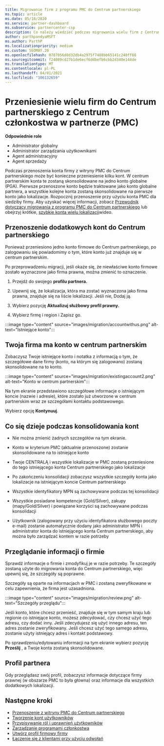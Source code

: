 ```yaml
---
title: Migrowanie firm z programu PMC do Centrum partnerskiego
ms.topic: article
ms.date: 05/18/2020
ms.service: partner-dashboard
ms.subservice: partnercenter-csp
description: Co należy wiedzieć podczas migrowania wielu firm z Centrum członkostwa partnerów (PMC) do Centrum partnerskiego i konsolidowania ich do konta globalnego partnera.
author: parthpandyaMSFT
ms.author: ParthP
ms.localizationpriority: medium
ms.custom: SEOMAY.20
ms.openlocfilehash: 0787056d8d32db4a2975f7488bb65141c240ff88
ms.sourcegitcommit: f24089cd27b1de6ecf6ddbefb6cbb2d340e144de
ms.translationtype: MT
ms.contentlocale: pl-PL
ms.lasthandoff: 04/01/2021
ms.locfileid: "106132659"
---
```

# <a name="moving-multiple-companies-to-partner-center-from-partner-membership-center-pmc"></a>Przeniesienie wielu firm do Centrum partnerskiego z Centrum członkostwa w partnerze (PMC)

**Odpowiednie role**

- Administrator globalny
- Administrator zarządzania użytkownikami
- Agent administracyjny
- Agent sprzedaży

Podczas przenoszenia konta firmy z witryny PMC do Centrum partnerskiego może być konieczne przeniesienie kilku kont. W centrum partnerskim konta te zostaną skonsolidowane na jedno konto globalne (PGA). Pierwsze przenoszone konto będzie traktowane jako konto globalne partnera, a wszystkie kolejne konta zostaną skonsolidowane na pierwsze konto jako lokalizacje. Rozpocznij przenoszenie przy użyciu konta PMC dla siedziby firmy. Aby uzyskać więcej informacji, zobacz [Przewodnik dotyczący migrowania z programu PMC do Centrum partnerskiego](guide-to-migration.md) lub obejrzyj krótkie, [szybkie konta wielu lokalizacji](https://vimeo.com/290335248)wideo.

## <a name="move-your-additional-accounts-into-partner-center"></a>Przenoszenie dodatkowych kont do Centrum partnerskiego

Ponieważ przeniesiono jedno konto firmowe do Centrum partnerskiego, po zalogowaniu się powiadomimy o tym, które konto już znajduje się w centrum partnerskim.

Po przeprowadzeniu migracji, jeśli okaże się, że niewłaściwe konto firmowe zostało wyznaczone jako firma prawna, można zmienić to oznaczenie.

1. Przejdź do swojego **profilu partnera.**

2. Upewnij się, że lokalizacja, która ma zostać wyznaczona jako firma prawna, znajduje się na liście lokalizacji. Jeśli nie, Dodaj ją.

3. Wybierz pozycję **Aktualizuj służbowy profil prawny.**

4. Wybierz firmę i region i Zapisz go.

:::image type="content" source="images/migration/accountwithus.png" alt-text="Istniejące konto":::

## <a name="your-company-has-an-account-in-partner-center"></a>Twoja firma ma konto w centrum partnerskim

Zobaczysz Twoje istniejące konto i notatka z informacją o tym, że szczegółowe dane firmy (konto, na którym się zalogowano) zostaną skonsolidowane na to konto.

:::image type="content" source="images/migration/existingaccount2.png" alt-text="Konto w centrum partnerskim":::

Na tym ekranie przedstawiono szczegółowe informacje o istniejącym koncie (nazwie i adresie), które zostało już utworzone w centrum partnerskim wraz ze szczegółami kontaktu podstawowego.

Wybierz opcję **Kontynuuj**.

## <a name="what-happens-during-consolidation-of-accounts"></a>Co się dzieje podczas konsolidowania kont

- Nie można zmienić żadnych szczegółów na tym ekranie.

- Konto w kryterium PMC (aktualnie przenoszone) zostanie skonsolidowane na to istniejące konto

- Twoje CENTRALĄ i wszystkie lokalizacje w PMC zostaną przeniesione do tego istniejącego konta Centrum partnerskiego jako lokalizacje

- Po zakończeniu konsolidacji zobaczysz wszystkie szczegóły konta jako lokalizacje na istniejącym koncie Centrum partnerskiego

- Wszystkie identyfikatory MPN są zachowywane podczas tej konsolidacji

- Wszystkie posiadane kompetencje (Gold/Silver), zakupy (mapy/Gold/Silver) i powiązane korzyści są zachowywane podczas konsolidacji

- Użytkownik (zalogowany przy użyciu identyfikatora służbowego poczty e-mail) zostanie automatycznie dodany jako administrator MPN i administrator konta do istniejącego konta Centrum partnerskiego, aby można było zarządzać kontem w razie potrzeby

## <a name="review-your-company-information"></a>Przeglądanie informacji o firmie

Sprawdź informacje o firmie i zmodyfikuj je w razie potrzeby.  Te szczegóły zostaną użyte do migrowania konta do Centrum partnerskiego, więc upewnij się, że szczegóły są poprawne.

Szczegóły są oparte na informacjach w PMC i zostaną zweryfikowane w celu zapewnienia, że firma jest uzasadniona.


:::image type="content" source="images/migration/review.png" alt-text="Szczegóły przeglądu":::

Jeśli konto, które chcesz przenieść, znajduje się w tym samym kraju lub regionie co istniejące konto, możesz zdecydować, czy chcesz użyć tego adresu, czy dodać inny. Jeśli zdecydujesz się użyć innego adresu, ten adres zostanie zweryfikowany. Jeśli chcesz użyć tego samego adresu, zostanie użyty istniejący adres i kontakt podstawowy.

Po sprawdzeniu/edytowaniu informacji na tym ekranie wybierz pozycję **Prześlij** , a Twoje konta zostaną skonsolidowane.

## <a name="partner-profile"></a>Profil partnera

Gdy przeglądasz swój profil, zobaczysz informacje dotyczące firmy prawnej (w obszarze PMC to była główna) oraz informacje dla wszystkich dodatkowych lokalizacji.

## <a name="next-steps"></a>Następne kroki

- [Przenoszenie z witryny PMC do Centrum partnerskiego](move-pmc-pc-map.md)
- [Tworzenie kont użytkowników](create-user-accounts-and-set-permissions.md)
- [Przypisywanie ról i uprawnień użytkowników](permissions-overview.md)
- [Zarządzanie programami członkostwa](renew-mpn-offers.md)
- [Utwórz profil firmowy firmy](create-a-marketing-profile.md)
- [Łączenie się z klientami przy użyciu odwołań](manage-leads.md)

